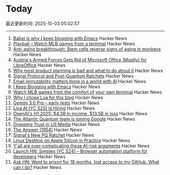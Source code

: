 # Today

最近更新时间: 2025-10-03 05:02:57

--- 
1. [Babel is why I keep blogging with Emacs](https://entropicthoughts.com/why-stick-to-emacs-blog) Hacker News
2. [Playball – Watch MLB games from a terminal](https://github.com/paaatrick/playball) Hacker News
3. [Anti-aging breakthrough: Stem cells reverse signs of aging in monkeys](https://www.nad.com/news/anti-aging-breakthrough-stem-cells-reverse-signs-of-aging-in-monkeys) Hacker News
4. [Austria's Armed Forces Gets Rid of Microsoft Office (Mostly) for LibreOffice](https://news.itsfoss.com/austrian-forces-ditch-microsoft-office/) Hacker News
5. [Why most product planning is bad and what to do about it](https://blog.railway.com/p/product-planning-improvement) Hacker News
6. [Signal Protocol and Post-Quantum Ratchets](https://signal.org/blog/spqr/) Hacker News
7. [Email immutability matters more in a world with AI](https://www.fastmail.com/blog/not-written-with-ai/) Hacker News
8. [I Keep Blogging with Emacs](https://entropicthoughts.com/why-stick-to-emacs-blog) Hacker News
9. [Watch MLB games from the comfort of your own terminal](https://github.com/paaatrick/playball) Hacker News
10. [Why I chose Lua for this blog](https://andregarzia.com/2025/03/why-i-choose-lua-for-this-blog.html) Hacker News
11. [Gemini 3.0 Pro – early tests](https://twitter.com/chetaslua/status/1973694615518880236) Hacker News
12. [Liva AI (YC S25) Is Hiring](https://www.ycombinator.com/companies/liva-ai/jobs/6xM8JYU-founding-operations-lead) Hacker News
13. [OpenAI's H1 2025: $4.3B in income, $13.5B in loss](https://www.techinasia.com/news/openais-revenue-rises-16-to-4-3b-in-h1-2025) Hacker News
14. [The Atlantic Quantum team is joining Google](https://blog.google/technology/research/scaling-quantum-computing-even-faster-with-atlantic-quantum/) Hacker News
15. [Dropping Trust in US Media](https://news.gallup.com/poll/695762/trust-media-new-low.aspx) Hacker News
16. [The Answer (1954)](https://sfshortstories.com/?p=5983) Hacker News
17. [Signal's New PQ Ratchet](https://signal.org/blog/spqr/) Hacker News
18. [Linux Desktop on Apple Silicon in Practice](https://gist.github.com/akihikodaki/87df4149e7ca87f18dc56807ec5a1bc5) Hacker News
19. [Y'all are over-complicating these AI-risk arguments](https://dynomight.net/ai-risk/) Hacker News
20. [Launch HN: Simplex (YC S24) – Browser automation platform for developers](https://www.simplex.sh/) Hacker News
21. [Ask HN: Went to prison for 18 months, lost access to my GitHub. What can I do?](https://news.ycombinator.com/item?id=45451567) Hacker News
